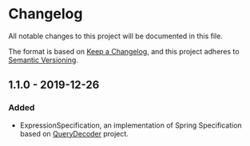 # Changelog

All notable changes to this project will be documented in this file.

The format is based on [Keep a Changelog](https://keepachangelog.com/en/1.0.0/),
and this project adheres to [Semantic Versioning](https://semver.org/spec/v2.0.0.html).

## 1.1.0 - 2019-12-26

### Added
- ExpressionSpecification, an implementation of Spring Specification based on [QueryDecoder](https://github.com/paulosalonso/query-decoder) project.
